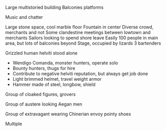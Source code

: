 Large multistoried building
Balconies platforms

Music and chatter

Large stone space, cool marble floor
Fountain in center
Diverse crowd, merchants and not
Some clandestine meetings between lowtown and merchants
Sailors looking to spend shore leave
Easily 100 people in main area, but lots of balconies beyond
Stage, occupied by lizards
3 bartenders


Grizzled human helviti stood alone
- Wendigo Comanda, monster hunters, operate solo
- Bounty hunters, thugs for hire
- Contribute to negative helviti reputation, but always get job done
- Light brimmed helmet, travel weight armor
- Hammer made of steel, longbow, shield

Group of cloaked figures, grovers

Group of austere looking Aegan men

Group of extravagant wearing Chinerian envoy pointy shoes


Multiple 